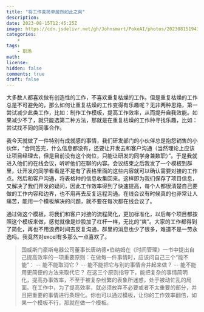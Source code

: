 ```yaml
---
title: "将工作变简单居然如此之爽"
description: 
date: 2023-08-15T12:45:25Z
image: https://cdn.jsdelivr.net/gh/Johnsmart/PokeAI/photos/20230815194314.png
categories:
    - 
tags:
    - 职场
math: 
license: 
hidden: false
comments: true
draft: false
---
```


大多数人都喜欢做有创造性的工作，不喜欢重复枯燥的工作。但是重复枯燥的工作总是不可避免的，那么如何让重复枯燥的工作变得有乐趣呢？无非两种思路，第一尝试减少此类工作，比如：制作工作模板，提高工作效率，从而提升自我效能。如果减少不了，就只能选第二种方法，那就是在重复枯燥的工作种寻找乐趣，比如：尝试找不同的同事合作。

我今天就做了一件特别有成就感的事情，我们研发部门的小伙伴总是抱怨销售的小伙伴，“合同签完，什么信息都没有，还要让开发去和客户沟通（当然理论上应该让项目经理去，但是目前没有这个岗位，只能让研发的同学身兼数职）”。于是我就进入他们的在线会议，听听他们在聊的内容​。会议结束之后我发了一个模板到群里，让开发的同学看看是不是有了表格里面的这些内容就可以确认需要对接的工作点。然后和客户沟通，将表格种的信息收集回来​。这样即为我们保存了项目信息，又解决了我们开发的疑问​，因此工作效率得到了快速提高，每个人都很清楚自己要做的工作内容和边界，也不用再去反复远程沟通​。在线会议有时候真的也非常让人痛苦，能用一个模板解决的问题，就不要在每次都在线会议了。

通过做这个模板，将我们和客户对接的流程简化，更加标准化，以后每个项目都按照这个模板来做，感觉就像是炒股加了杠杆一样，无比的“爽”。大家的工作都得到了简化，再也不用浪费时间去反复沟通，群里的消息也少了很多，难道不是一劳永逸吗。我竟然对excel有多那么一点喜欢了。​

> 国威斯门豪斯电器公司董事长唐纳德•伯纳姆在《时间管理》一书中提出自己提高效率的一项重要原则：在做每一件事情时，应该问自己三个“能不能”：
-- 能不能取消它？
-- 能不能把它与别的事情合并起来做？
-- 能不能用更简便的方法来取代它？
在这三个原则指导下，能把复杂的事情简明化，提高办事效率，不至于被复杂纷繁的表象所迷惑，处于被动忙乱的局面。在工作中，为了提高效率，就必须放弃不必要或者不太重要的部分，并且把重要的事情进行条理化。​
你也可以通过模板，让你的工作效率翻倍，如果一个模板不行，那就在做一个模板。  